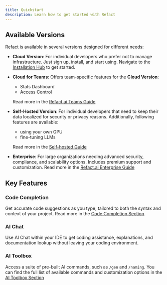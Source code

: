 ```yaml
---
title: Quickstart
description: Learn how to get started with Refact
---
```


## Available Versions

Refact is available in several versions designed for different needs:

- **Cloud Version**: For individual developers who prefer not to manage infrastructure. Just sign up, install, and start using. Navigate to the [Installation Hub](https://docs.refact.ai/installation/installation-hub/) to get started.
- **Cloud for Teams**: Offers team-specific features for the **Cloud Version**:
   - Stats Dashboard
   - Access Control
   
   Read more in the [Refact.ai Teams Guide](https://docs.refact.ai/guides/version-specific/teams/)
- **Self-Hosted Version**: For individual developers that need to keep their data localized for security or privacy reasons. Additionally, following features are available: 
   - using your own GPU 
   - fine-tuning LLMs
   
   Read more in the [Self-hosted Guide](https://docs.refact.ai/guides/version-specific/self-hosted/)
- **Enterprise**: For large organizations needing advanced security, compliance, and scalability options. Includes premium support and customization. Read more in the [Refact.ai Enterprise Guide](https://docs.refact.ai/guides/version-specific/enterprise/getting-started/)

## Key Features

### Code Completion
Get accurate code suggestions as you type, tailored to both the syntax and context of your project. Read more in the [Code Completion Section](https://docs.refact.ai/features/code-completion/).

### AI Chat
Use AI Chat within your IDE to get coding assistance, explanations, and documentation lookup without leaving your coding environment.

### AI Toolbox
Access a suite of pre-built AI commands, such as `/gen` and `/naming`. You can find the full list of available commands and customization options in the [AI Toolbox Section](https://docs.refact.ai/features/ai-toolbox/) 

